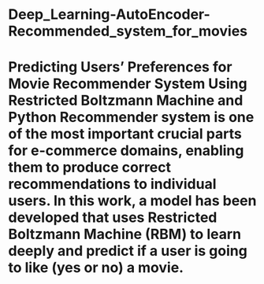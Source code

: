 # Deep_Learning-AutoEncoder-Recommended_system_for_movies
# Predicting Users’ Preferences for Movie Recommender System Using Restricted Boltzmann Machine and Python  Recommender system is one of the most important crucial parts for e-commerce domains, enabling them to produce correct recommendations to individual users.  In this work, a model has been developed that uses Restricted Boltzmann Machine (RBM) to learn deeply and predict if a user is going to like (yes or no) a movie.
